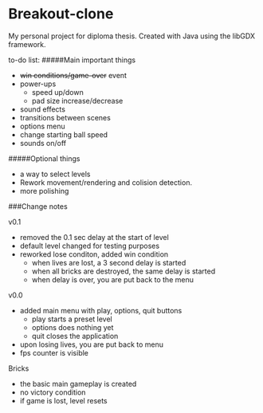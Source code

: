 # Breakout-clone
My personal project for diploma thesis. Created with Java using the libGDX framework.

to-do list: 
#####Main important things
* <s>win conditions/game-over</s> event
* power-ups 
  * speed up/down
  * pad size increase/decrease
* sound effects
* transitions between scenes
* options menu
 * change starting ball speed
 * sounds on/off
 
#####Optional things
- a way to select levels
- Rework movement/rendering and colision detection.
- more polishing

###Change notes

v0.1
* removed the 0.1 sec delay at the start of level
* default level changed for testing purposes
* reworked lose conditon, added win condition
  * when lives are lost, a 3 second delay is started
  * when all bricks are destroyed, the same delay is started
  * when delay is over, you are put back to the menu

v0.0
* added main menu with play, options, quit buttons
  * play starts a preset level
  * options does nothing yet
  * quit closes the application
* upon losing lives, you are put back to menu
* fps counter is visible


Bricks
* the basic main gameplay is created
* no victory condition
* if game is lost, level resets

